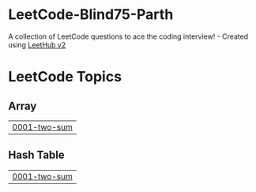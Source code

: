 # LeetCode-Blind75-Parth
A collection of LeetCode questions to ace the coding interview! - Created using [LeetHub v2](https://github.com/arunbhardwaj/LeetHub-2.0)

<!---LeetCode Topics Start-->
# LeetCode Topics
## Array
|  |
| ------- |
| [0001-two-sum](https://github.com/parthbhanti22/LeetCode-Blind75-Parth/tree/master/0001-two-sum) |
## Hash Table
|  |
| ------- |
| [0001-two-sum](https://github.com/parthbhanti22/LeetCode-Blind75-Parth/tree/master/0001-two-sum) |
<!---LeetCode Topics End-->